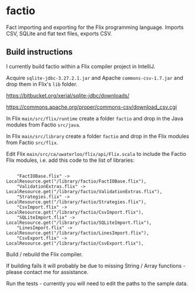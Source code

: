# factio

Fact importing and exporting for the Flix programming language.
Imports CSV, SQLite and flat text files, exports CSV.

## Build instructions

I currently build factio within a Flix compiler project in IntelliJ.

Acquire `sqlite-jdbc-3.27.2.1.jar` and Apache `commons-csv-1.7.jar`
and drop them in Flix's `lib` folder.

https://bitbucket.org/xerial/sqlite-jdbc/downloads/

https://commons.apache.org/proper/commons-csv/download_csv.cgi

In Flix `main/src/flix/runtime` create a folder `factio` and drop in the Java
modules from Factio `src/java`.

In Flix `main/src/library` create a folder `factio` and drop in the Flix
modules from Factio `src/flix`.

Edit Flix `main/src/ca/uwaterloo/flix/api/Flix.scala` to include the 
Factio Flix modules, i.e. add this code to the list of libraries:

~~~

    "FactIOBase.flix" -> LocalResource.get("/library/factio/FactIOBase.flix"),
    "ValidationExtras.flix" -> LocalResource.get("/library/factio/ValidationExtras.flix"),
    "Strategies.flix" -> LocalResource.get("/library/factio/Strategies.flix"),
    "CsvImport.flix" -> LocalResource.get("/library/factio/CsvImport.flix"),
    "SQLiteImport.flix" -> LocalResource.get("/library/factio/SQLiteImport.flix"),
    "LinesImport.flix" -> LocalResource.get("/library/factio/LinesImport.flix"),
    "CsvExport.flix" -> LocalResource.get("/library/factio/CsvExport.flix"),

~~~

Build / rebuild the Flix compiler.

If building fails it will probably be due to missing String / Array functions - please 
contact me for assistance.

Run the tests - currently you will need to edit the paths to the sample data.
